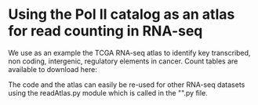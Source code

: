 # Using the Pol II catalog as an atlas for read counting in RNA-seq
We use as an example the TCGA RNA-seq atlas to identify key transcribed, non coding, intergenic, regulatory elements in cancer. Count tables are available to download here:

The code and the atlas can easily be re-used for other RNA-seq datasets using the readAtlas.py module which is called in the "".py file.



